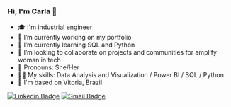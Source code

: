 ### Hi, I'm Carla 👋

- 🎓 I'm industrial engineer
- 🔨 I’m currently working on my portfolio
- 🌱 I’m currently learning SQL and Python
- 🤝 I’m looking to collaborate on projects and communities for amplify woman in tech
- 💬 Pronouns: She/Her
- 👩‍💻 My skills: Data Analysis and Visualization / Power BI / SQL / Python 
- 📌 I'm based on Vitoria, Brazil

 [![Linkedin Badge](https://img.shields.io/badge/CarlaSeibel-0077B5?style=for-the-badge&logo=linkedin&logoColor=white&link=https://www.linkedin.com/in/carla-seibel/)](https://www.linkedin.com/in/carla-seibel/)
 [![Gmail Badge](https://img.shields.io/badge/carlaseibel-D14836?style=for-the-badge&logo=gmail&logoColor=white&link=mailto:carlaseibela@gmail.com)](mailto:carlaseibel@gmail.com)

<!--
**CarlaSeibel/CarlaSeibel** is a ✨ _special_ ✨ repository because its `README.md` (this file) appears on your GitHub profile.
-->
